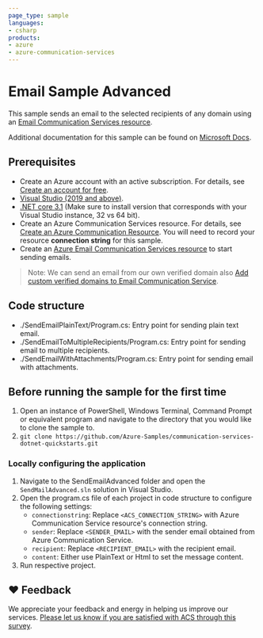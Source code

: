 ```yaml
---
page_type: sample
languages:
- csharp
products:
- azure
- azure-communication-services
---
```


# Email Sample Advanced

This sample sends an email to the selected recipients of any domain using an [Email Communication Services resource](https://docs.microsoft.com/en-us/azure/communication-services/quickstarts/email/create-email-communication-resource).

Additional documentation for this sample can be found on [Microsoft Docs](https://docs.microsoft.com/en-us/azure/communication-services/concepts/email/email-overview).

## Prerequisites

- Create an Azure account with an active subscription. For details, see [Create an account for free](https://azure.microsoft.com/free/).
- [Visual Studio (2019 and above)](https://visualstudio.microsoft.com/vs/).
- [.NET core 3.1](https://dotnet.microsoft.com/en-us/download/dotnet/3.1) (Make sure to install version that corresponds with your Visual Studio instance, 32 vs 64 bit).
- Create an Azure Communication Services resource. For details, see [Create an Azure Communication Resource](https://docs.microsoft.com/azure/communication-services/quickstarts/create-communication-resource). You will need to record your resource **connection string** for this sample.
- Create an [Azure Email Communication Services resource](https://docs.microsoft.com/en-us/azure/communication-services/quickstarts/email/create-email-communication-resource) to start sending emails.

> Note: We can send an email from our own verified domain also [Add custom verified domains to Email Communication Service](https://docs.microsoft.com/en-us/azure/communication-services/quickstarts/email/add-custom-verified-domains).

## Code structure

- ./SendEmailPlainText/Program.cs: Entry point for sending plain text email.
- ./SendEmailToMultipleRecipients/Program.cs: Entry point for sending email to multiple recipients.
- ./SendEmailWithAttachments/Program.cs: Entry point for sending email with attachments.

## Before running the sample for the first time

1. Open an instance of PowerShell, Windows Terminal, Command Prompt or equivalent program and navigate to the directory that you would like to clone the sample to.
2. `git clone https://github.com/Azure-Samples/communication-services-dotnet-quickstarts.git`

### Locally configuring the application

1. Navigate to the SendEmailAdvanced folder and open the `SendMailAdvanced.sln` solution in Visual Studio.
2. Open the program.cs file of each project in code structure to configure the following settings:
    - `connectionstring`: Replace `<ACS_CONNECTION_STRING>` with Azure Communication Service resource's connection string.
    - `sender`: Replace `<SENDER_EMAIL>` with the sender email obtained from Azure Communication Service.
    - `recipient`: Replace `<RECIPIENT_EMAIL>` with the recipient email.
    - `content`: Either use PlainText or Html to set the message content.
3. Run respective project.

## ❤️ Feedback

We appreciate your feedback and energy in helping us improve our services. [Please let us know if you are satisfied with ACS through this survey](https://microsoft.qualtrics.com/jfe/form/SV_5dtYL81xwHnUVue).
